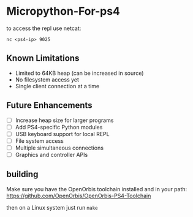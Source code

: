 # Micropython-For-ps4
to access the repl use netcat:

`nc <ps4-ip> 9025`

## Known Limitations

- Limited to 64KB heap (can be increased in source)
- No filesystem access yet
- Single client connection at a time

## Future Enhancements

- [ ] Increase heap size for larger programs
- [ ] Add PS4-specific Python modules
- [ ] USB keyboard support for local REPL
- [ ] File system access
- [ ] Multiple simultaneous connections
- [ ] Graphics and controller APIs

## building 

Make sure you have the OpenOrbis toolchain installed and in your path:
https://github.com/OpenOrbis/OpenOrbis-PS4-Toolchain

then on a Linux system just run `make`


